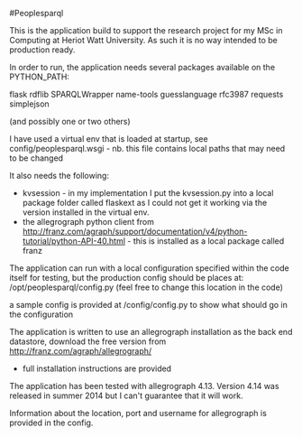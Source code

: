#Peoplesparql

This is the application build to support the research project for my MSc in Computing at Heriot Watt University. As such it is no way intended to be production ready.

In order to run, the application needs several packages available on the PYTHON_PATH:

flask
rdflib
SPARQLWrapper
name-tools
guesslanguage
rfc3987
requests
simplejson

(and possibly one or two others)

I have used a virtual env that is loaded at startup, see config/peoplesparql.wsgi - nb. this file contains local paths that may need to be changed

It also needs the following:
 
* kvsession - in my implementation I put the kvsession.py into a local package folder called flaskext as I could not get it working via the version installed in the virtual env.
* the allegrograph python client from http://franz.com/agraph/support/documentation/v4/python-tutorial/python-API-40.html - this is installed as a local package called franz

The application can run with a local configuration specified within the code itself for testing, but the production config should be places at:
/opt/peoplesparql/config.py (feel free to change this location in the code)

a sample config is provided at /config/config.py to show what should go in the configuration

The application is written to use an allegrograph installation as the back end datastore, download the free version from http://franz.com/agraph/allegrograph/ 
- full installation instructions are provided

The application has been tested with allegrograph 4.13. Version 4.14 was released in summer 2014 but I can't guarantee that it will work.

Information about the location, port and username for allegrograph is provided in the config.
